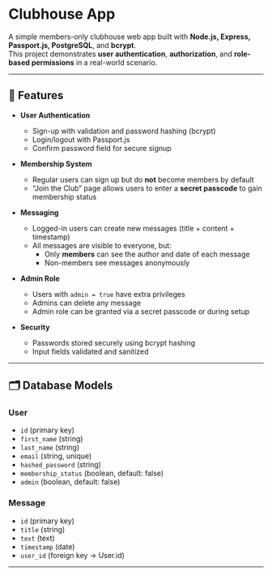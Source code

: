 # Clubhouse App

A simple members-only clubhouse web app built with **Node.js, Express, Passport.js, PostgreSQL**, and **bcrypt**.  
This project demonstrates **user authentication**, **authorization**, and **role-based permissions** in a real-world scenario.

---

## 🚀 Features

- **User Authentication**
  - Sign-up with validation and password hashing (bcrypt)
  - Login/logout with Passport.js
  - Confirm password field for secure signup

- **Membership System**
  - Regular users can sign up but do **not** become members by default
  - “Join the Club” page allows users to enter a **secret passcode** to gain membership status

- **Messaging**
  - Logged-in users can create new messages (title + content + timestamp)
  - All messages are visible to everyone, but:
    - Only **members** can see the author and date of each message
    - Non-members see messages anonymously

- **Admin Role**
  - Users with `admin = true` have extra privileges
  - Admins can delete any message
  - Admin role can be granted via a secret passcode or during setup

- **Security**
  - Passwords stored securely using bcrypt hashing
  - Input fields validated and sanitized

---

## 🗂️ Database Models

### User
- `id` (primary key)  
- `first_name` (string)  
- `last_name` (string)  
- `email` (string, unique)  
- `hashed_password` (string)  
- `membership_status` (boolean, default: false)  
- `admin` (boolean, default: false)  

### Message
- `id` (primary key)  
- `title` (string)  
- `text` (text)  
- `timestamp` (date)  
- `user_id` (foreign key → User.id)  

---